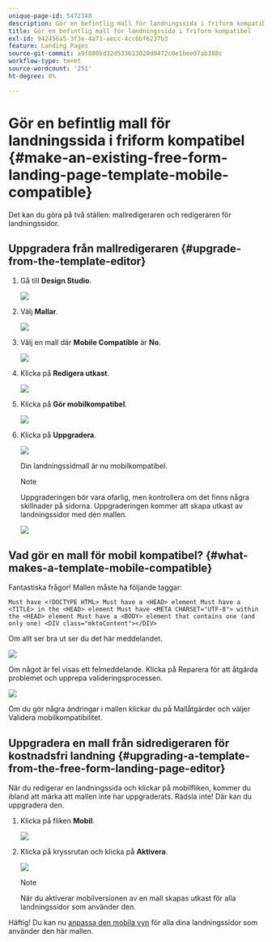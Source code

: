 ```yaml
---
unique-page-id: 5472348
description: Gör en befintlig mall för landningssida i friform kompatibel - Marketo Docs - Produktdokumentation
title: Gör en befintlig mall för landningssida i friform kompatibel
exl-id: 942456a5-3f3e-4a71-aecc-4cc6bf6237b3
feature: Landing Pages
source-git-commit: a9f880bd32d533613020d0472c0e1bee07ab388c
workflow-type: tm+mt
source-wordcount: '251'
ht-degree: 0%

---
```


# Gör en befintlig mall för landningssida i friform kompatibel {#make-an-existing-free-form-landing-page-template-mobile-compatible}

Det kan du göra på två ställen: mallredigeraren och redigeraren för landningssidor.

## Uppgradera från mallredigeraren {#upgrade-from-the-template-editor}

1. Gå till **Design Studio**.

   ![](assets/designstudio-1.png)

1. Välj **Mallar**.

   ![](assets/image2015-1-22-20-3a20-3a2.png)

1. Välj en mall där **Mobile Compatible** är **No**.

   ![](assets/image2015-1-22-20-3a22-3a24.png)

1. Klicka på **Redigera utkast**.

   ![](assets/image2015-1-22-20-3a25-3a36.png)

1. Klicka på **Gör mobilkompatibel**.

   ![](assets/image2015-1-22-20-3a30-3a33.png)

1. Klicka på **Uppgradera**.

   ![](assets/image2015-1-22-20-3a32-3a45.png)

   Din landningssidmall är nu mobilkompatibel.

   >[!NOTE]
   >
   >Uppgraderingen bör vara ofarlig, men kontrollera om det finns några skillnader på sidorna. Uppgraderingen kommer att skapa utkast av landningssidor med den mallen.

   ![](assets/image2015-1-22-20-3a36-3a43.png)

## Vad gör en mall för mobil kompatibel? {#what-makes-a-template-mobile-compatible}

Fantastiska frågor! Mallen måste ha följande taggar:

`Must have <!DOCTYPE HTML> Must have a <HEAD> element Must have a <TITLE> in the <HEAD> element Must have <META CHARSET="UTF-8"> within the <HEAD> element Must have a <BODY> element that contains one (and only one) <DIV class="mktoContent"></DIV>`

Om allt ser bra ut ser du det här meddelandet.

![](assets/image2015-1-22-20-3a41-3a31.png)

Om något är fel visas ett felmeddelande. Klicka på Reparera för att åtgärda problemet och upprepa valideringsprocessen.

![](assets/image2015-1-22-20-3a43-3a20.png)

Om du gör några ändringar i mallen klickar du på Mallåtgärder och väljer Validera mobilkompatibilitet.

## Uppgradera en mall från sidredigeraren för kostnadsfri landning {#upgrading-a-template-from-the-free-form-landing-page-editor}

När du redigerar en landningssida och klickar på mobilfliken, kommer du ibland att märka att mallen inte har uppgraderats. Rädsla inte! Där kan du uppgradera den.

1. Klicka på fliken **Mobil**.

   ![](assets/image2015-1-22-20-3a48-3a19.png)

1. Klicka på kryssrutan och klicka på **Aktivera**.

   ![](assets/image2015-1-22-20-3a49-3a34.png)

   >[!NOTE]
   >
   >När du aktiverar mobilversionen av en mall skapas utkast för alla landningssidor som använder den.

Häftig! Du kan nu [anpassa den mobila vyn](/help/marketo/product-docs/demand-generation/landing-pages/free-form-landing-pages/customize-mobile-view-for-your-free-form-landing-page.md) för alla dina landningssidor som använder den här mallen.
